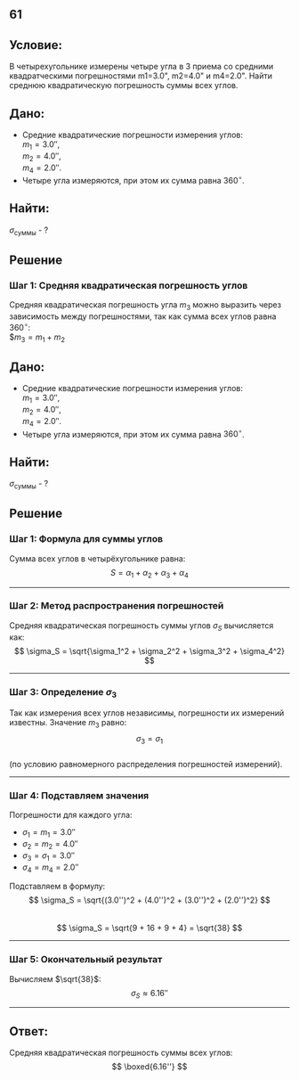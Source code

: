 ## 61 

## Условие:
В четырехугольнике измерены четыре угла в 3 приема со средними квадратческими погрешностями m1=3.0", m2=4.0" и m4=2.0". Найти среднюю квадратическую погрешность суммы всех углов.

## Дано:
- Средние квадратические погрешности измерения углов:  
  $m_1 = 3.0''$,  
  $m_2 = 4.0''$,  
  $m_4 = 2.0''$.  
- Четыре угла измеряются, при этом их сумма равна $360^\circ$.

## Найти:
$\sigma_{\text{суммы}}$ - ?

## Решение

### Шаг 1: Средняя квадратическая погрешность углов

Средняя квадратическая погрешность угла $m_3$ можно выразить через зависимость между погрешностями, так как сумма всех углов равна $360^\circ$:  
$$m_3 = m_1 + m_2$

## Дано:
- Средние квадратические погрешности измерения углов:  
  $m_1 = 3.0''$,  
  $m_2 = 4.0''$,  
  $m_4 = 2.0''$.  
- Четыре угла измеряются, при этом их сумма равна $360^\circ$.

## Найти:
 $\sigma_{\text{суммы}}$ - ?

## Решение

### Шаг 1: Формула для суммы углов
Сумма всех углов в четырёхугольнике равна:  
$$ S = \alpha_1 + \alpha_2 + \alpha_3 + \alpha_4 $$  

---

### Шаг 2: Метод распространения погрешностей
Средняя квадратическая погрешность суммы углов $\sigma_S$ вычисляется как:  
$$ \sigma_S = \sqrt{\sigma_1^2 + \sigma_2^2 + \sigma_3^2 + \sigma_4^2} $$  

---

### Шаг 3: Определение $\sigma_3$
Так как измерения всех углов независимы, погрешности их измерений известны. Значение $m_3$ равно:  
$$ \sigma_3 = \sigma_1 $$  
(по условию равномерного распределения погрешностей измерений).

---

### Шаг 4: Подставляем значения
Погрешности для каждого угла:  
- $\sigma_1 = m_1 = 3.0''$  
- $\sigma_2 = m_2 = 4.0''$  
- $\sigma_3 = \sigma_1 = 3.0''$  
- $\sigma_4 = m_4 = 2.0''$  

Подставляем в формулу:  
$$ \sigma_S = \sqrt{(3.0'')^2 + (4.0'')^2 + (3.0'')^2 + (2.0'')^2} $$  
$$ \sigma_S = \sqrt{9 + 16 + 9 + 4} = \sqrt{38} $$  

---

### Шаг 5: Окончательный результат
Вычисляем $\sqrt{38}$:  
$$ \sigma_S \approx 6.16'' $$  

---

## Ответ:
Средняя квадратическая погрешность суммы всех углов:  
$$ \boxed{6.16''} $$
